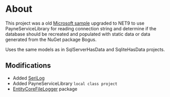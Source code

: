 # About

This project was a old [Microsoft sample](https://github.com/dotnet/EntityFramework.Docs/tree/main/samples/core/WPF/GetStartedWPF/GetStartedWPF) upgraded to NET9 to use PayneServiceLibrary for reading connection string and determine if the database should be recreated and populated with static data or data generated from the NuGet package Bogus.

Uses the same models as in SqlServerHasData and SqliteHasData projects.

## Modifications

- Added [SeriLog](https://www.nuget.org/packages/Serilog/4.2.1-dev-02337)
- Added PayneServiceLibrary `local class project`
- [EntityCoreFileLogger](https://www.nuget.org/packages/EntityCoreFileLogger) package